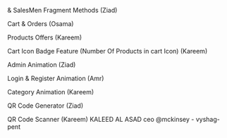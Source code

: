 & SalesMen Fragment Methods (Ziad)

Cart & Orders (Osama)

Products Offers (Kareem)

Cart Icon Badge Feature (Number Of Products in cart Icon) (Kareem)

Admin Animation (Ziad)

Login & Register Animation (Amr)

Category Animation (Kareem)

QR Code Generator (Ziad)

QR Code Scanner (Kareem)
KALEED AL ASAD
ceo @mckinsey - vyshag-pent
